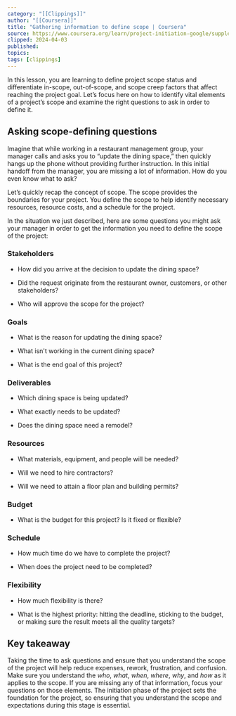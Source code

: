 ```yaml
---
category: "[[Clippings]]"
author: "[[Coursera]]"
title: "Gathering information to define scope | Coursera"
source: https://www.coursera.org/learn/project-initiation-google/supplement/EZHIq/gathering-information-to-define-scope
clipped: 2024-04-03
published: 
topics: 
tags: [clippings]
---
```


In this lesson, you are learning to define project scope status and differentiate in-scope, out-of-scope, and scope creep factors that affect reaching the project goal. Let’s focus here on how to identify vital elements of a project’s scope and examine the right questions to ask in order to define it. 

## **Asking scope-defining questions**

Imagine that while working in a restaurant management group, your manager calls and asks you to “update the dining space,” then quickly hangs up the phone without providing further instruction. In this initial handoff from the manager, you are missing a lot of information. How do you even know what to ask?

Let’s quickly recap the concept of scope. The scope provides the boundaries for your project. You define the scope to help identify necessary resources, resource costs, and a schedule for the project. 

In the situation we just described, here are some questions you might ask your manager in order to get the information you need to define the scope of the project:

### Stakeholders

-   How did you arrive at the decision to update the dining space?
    
-   Did the request originate from the restaurant owner, customers, or other stakeholders?
    
-   Who will approve the scope for the project?
    

### Goals

-   What is the reason for updating the dining space?
    
-   What isn't working in the current dining space?
    
-   What is the end goal of this project?
    

### Deliverables

-   Which dining space is being updated?
    
-   What exactly needs to be updated?
    
-   Does the dining space need a remodel?
    

### Resources

-   What materials, equipment, and people will be needed?
    
-   Will we need to hire contractors?
    
-   Will we need to attain a floor plan and building permits?
    

### Budget

-   What is the budget for this project? Is it fixed or flexible?
    

### Schedule

-   How much time do we have to complete the project?
    
-   When does the project need to be completed?
    

### Flexibility

-   How much flexibility is there?
    
-   What is the highest priority: hitting the deadline, sticking to the budget, or making sure the result meets all the quality targets?
    

## **Key takeaway**

Taking the time to ask questions and ensure that you understand the scope of the project will help reduce expenses, rework, frustration, and confusion. Make sure you understand the *who*, *what*, *when*, *where*, *why*, and *how* as it applies to the scope. If you are missing any of that information, focus your questions on those elements. The initiation phase of the project sets the foundation for the project, so ensuring that you understand the scope and expectations during this stage is essential.